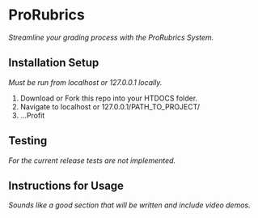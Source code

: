 # ProRubrics
_Streamline your grading process with the ProRubrics System._

## Installation Setup

_Must be run from localhost or 127.0.0.1 locally._

1. Download or Fork this repo into your HTDOCS folder.
2. Navigate to localhost or 127.0.0.1/PATH_TO_PROJECT/
3. ...Profit

## Testing
_For the current release tests are not implemented._

## Instructions for Usage
_Sounds like a good section that will be written and include video demos._